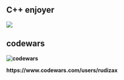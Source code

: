 <h2><b> C++ enjoyer</h2>

<img src = "https://img.shields.io/badge/c++ -black?style=for-the-badge&logo=c++">

<h2><b>codewars</h3>

![codewars](https://www.codewars.com/users/rudizax/badges/large)
<p>https://www.codewars.com/users/rudizax</p>
